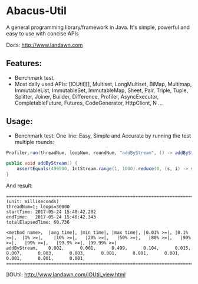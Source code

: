# Abacus-Util

A general programming library/framework in Java. It's simple, powerful and easy to use with concise APIs

Docs: http://www.landawn.com

## Features:
* Benchmark test.
* Most daily used APIs: [IOUtil][], Multiset, LongMultiset, BiMap, Multimap, ImmutableList, ImmutableSet, ImmutableMap, Sheet, Pair, Triple, Tuple, Splitter, Joiner, Builder, Difference, Profiler, AsyncExecutor, CompletableFuture, Futures, CodeGenerator, HttpClient, N ...

## Usage:
* Benchmark test:
One line: Easy, Simple and Accurate by running the test multiple rounds:
```java
Profiler.run(threadNum, loopNum, roundNum, "addByStream", () -> addByStream()).printResult();

public void addByStream() {
    assertEquals(499500, IntStream.range(1, 1000).reduce(0, (s, i) -> s += i));
}

```
And result:
```
========================================================================================================================
(unit: milliseconds)
threadNum=1; loops=30000
startTime: 2017-05-24 15:40:42.282
endTime:   2017-05-24 15:40:42.343
totalElapsedTime: 60.736

<method name>,  |avg time|, |min time|, |max time|, |0.01% >=|, |0.1% >=|,  |1% >=|,    |10% >=|,   |20% >=|,   |50% >=|,   |80% >=|,   |90% >=|,   |99% >=|,   |99.9% >=|, |99.99% >=|
addByStream,    0.002,      0.001,      0.499,      0.104,      0.015,      0.007,      0.003,      0.003,      0.001,      0.001,      0.001,      0.001,      0.001,      0.001,      
========================================================================================================================
```

[IOUtil: http://www.landawn.com/IOUtil_view.html
